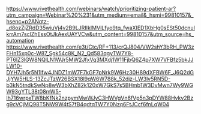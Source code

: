 https://www.rivethealth.com/webinars/watch/prioritizing-patient-ar?utm_campaign=Webinar%20%231&utm_medium=email&_hsmi=99810157&_hsenc=p2ANqtz-_d8ozZjZRdD35wiuVj4v2B9LJRIIkIMVlLfyo9tq_fwaXIED1XbHg0sESt50dcnuIkrrAm7sclZhEssOtJkAexUAYVCw&utm_content=99810157&utm_source=hs_automation
https://www.rivethealth.com/e3t/Ctc/RF+113/crQJ804/VW2shY3bRH_PW3zFHn15xp0c-W87_Sgk54c8K_N2_Qd583qgyTW7Y8-PT6lZ3lGW8NQlLN1WJr5MW2JfxVq3MXdj1W11FjbQ6Z4p7XW7VFBfz5bkJJLW10-DYH7Jh5r5N1lfw4JNDZ1mW7F7kGF7pNrk9W6Hz30H89dXFBW6F_J6Q2dGJjYW5HLS-13ZcJTzW26BSX18l9qW6W788k_52djz-LW3lv5RN5D-b3kN5tndkSwNp8wW3bXhZ82k120xW7GkS7s5BHmb1W3DvMwn7Wy9WGW93gYTL38t08mW5-lh716wrpxTW8bKfNk2nzpymMwWJyC3HWVgVn6fVp5n3pDYW88Hvkv2Bzg9cVCjMQ98T5NW9W4tS7fB4qdtqTW7Y0Nzq6FtJCcf6fnLqW04
